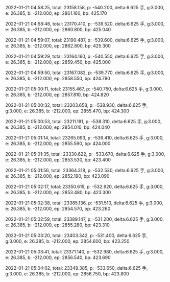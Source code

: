 2022-01-21 04:58:25, total: 23158.158, p: -540.200, delta:6.625 手, g:3.000, e: 26.385, b: -212.000, ep: 2861.160, bp: 425.170

2022-01-21 04:58:46, total: 23170.410, p: -539.520, delta:6.625 手, g:3.000, e: 26.385, b: -212.000, ep: 2860.800, bp: 425.040

2022-01-21 04:59:07, total: 23190.487, p: -539.600, delta:6.625 手, g:3.000, e: 26.385, b: -212.000, ep: 2862.800, bp: 425.300

2022-01-21 04:59:29, total: 23164.160, p: -540.550, delta:6.625 手, g:3.000, e: 26.385, b: -212.000, ep: 2859.450, bp: 425.000

2022-01-21 04:59:50, total: 23167.082, p: -539.770, delta:6.625 手, g:3.000, e: 26.385, b: -212.000, ep: 2858.550, bp: 424.790

2022-01-21 05:00:11, total: 23155.467, p: -540.750, delta:6.625 手, g:3.000, e: 26.385, b: -212.000, ep: 2857.810, bp: 424.820

2022-01-21 05:00:32, total: 23203.658, p: -538.930, delta:6.625 手, g:3.000, e: 26.385, b: -212.000, ep: 2855.470, bp: 424.300

2022-01-21 05:00:53, total: 23211.181, p: -538.310, delta:6.625 手, g:3.000, e: 26.385, b: -212.000, ep: 2854.010, bp: 424.040

2022-01-21 05:01:14, total: 23265.093, p: -536.410, delta:6.625 手, g:3.000, e: 26.385, b: -212.000, ep: 2855.590, bp: 424.000

2022-01-21 05:01:35, total: 23330.622, p: -533.670, delta:6.625 手, g:3.000, e: 26.385, b: -212.000, ep: 2853.530, bp: 423.400

2022-01-21 05:01:56, total: 23364.318, p: -532.530, delta:6.625 手, g:3.000, e: 26.385, b: -212.000, ep: 2852.190, bp: 423.090

2022-01-21 05:02:17, total: 23350.615, p: -532.920, delta:6.625 手, g:3.000, e: 26.385, b: -212.000, ep: 2853.480, bp: 423.300

2022-01-21 05:02:38, total: 23385.136, p: -531.510, delta:6.625 手, g:3.000, e: 26.385, b: -212.000, ep: 2854.570, bp: 423.260

2022-01-21 05:02:59, total: 23389.147, p: -531.200, delta:6.625 手, g:3.000, e: 26.385, b: -212.000, ep: 2855.280, bp: 423.310

2022-01-21 05:03:20, total: 23403.342, p: -531.400, delta:6.625 手, g:3.000, e: 26.385, b: -212.000, ep: 2854.600, bp: 423.250

2022-01-21 05:03:41, total: 23371.140, p: -532.980, delta:6.625 手, g:3.000, e: 26.385, b: -212.000, ep: 2856.540, bp: 423.690

2022-01-21 05:04:02, total: 23349.385, p: -533.650, delta:6.625 手, g:3.000, e: 26.385, b: -212.000, ep: 2856.750, bp: 423.800